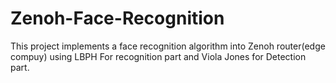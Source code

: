 # Zenoh-Face-Recognition
This project implements a face recognition algorithm into Zenoh router(edge compuy) using LBPH For recognition part and Viola Jones for Detection part.   
